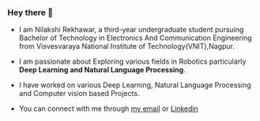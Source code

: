 ### Hey there 👋

<!--
**nilakshi104/nilakshi104** is a ✨ _special_ ✨ repository because its `README.md` (this file) appears on your GitHub profile.

Here are some ideas to get you started:

- 🔭 I’m currently working on ...
- 🌱 I’m currently learning ...
- 👯 I’m looking to collaborate on ...
- 🤔 I’m looking for help with ...
- 💬 Ask me about ...
- 📫 How to reach me: ...
- 😄 Pronouns: ...
- ⚡ Fun fact: ...
-->

* I am Nilakshi Rekhawar, a third-year undergraduate student pursuing Bachelor of Technology in Electronics And Communication Engineering from Visvesvaraya National Institute of Technology(VNIT),Nagpur.

* I am passionate about Exploring various fields in Robotics particularly **Deep Learning and Natural Language Processing**.

* I have worked on various Deep Learning, Natural Language Processing and Computer vision based Projects.

* You can connect with me through [my email](rekhawarnilakshi@gmail.com) or [Linkedin](https://www.linkedin.com/in/nilakshi-rekhawar/)
